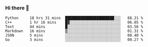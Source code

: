 ### Hi there 👋

<!--START_SECTION:waka-->

```text
Python     18 hrs 31 mins  ██████████████████████░░░   88.21 %
C++        1 hr 16 mins    █▓░░░░░░░░░░░░░░░░░░░░░░░   06.05 %
Text       44 mins         █░░░░░░░░░░░░░░░░░░░░░░░░   03.56 %
Markdown   16 mins         ▒░░░░░░░░░░░░░░░░░░░░░░░░   01.31 %
JSON       5 mins          ░░░░░░░░░░░░░░░░░░░░░░░░░   00.40 %
Go         3 mins          ░░░░░░░░░░░░░░░░░░░░░░░░░   00.27 %
```

<!--END_SECTION:waka-->
